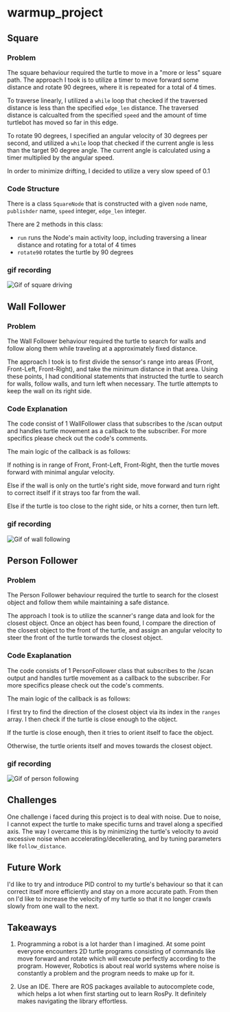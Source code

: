 # warmup_project

## Square

### Problem

The square behaviour required the turtle to move in a "more or less" square path. The approach I took is to utilize a timer to move forward some distance and rotate 90 degrees, where it is repeated for a total of 4 times. 

To traverse linearly, I utilized a `while` loop that checked if the traversed distance is less than the specified `edge_len` distance. The traversed distance is calcualted from the specified `speed` and the amount of time turtlebot has moved so far in this edge.

To rotate 90 degrees, I specified an angular velocity of 30 degrees per second, and utilized a `while` loop that checked if the current angle is less than the target 90 degree angle. The current angle is calculated using a timer multiplied by the angular speed. 

In order to minimize drifting, I decided to utilize a very slow speed of 0.1

### Code Structure

There is a class `SquareNode` that is constructed with a given `node` name, `publishder` name, `speed` integer, `edge_len` integer. 

There are 2 methods in this class:

- `run` runs the Node's main activity loop, including traversing a linear distance and rotating for a total of 4 times 
- `rotate90` rotates the turtle by 90 degrees


### gif recording

![Gif of square driving](./gifs/square.gif)


## Wall Follower

### Problem

The Wall Follower behaviour required the turtle to search for walls and follow along them while traveling at a approximately fixed distance. 

The approach I took is to first divide the sensor's range into areas (Front, Front-Left, Front-Right), and take the minimum distance in that area. Using these points, I had conditional statements that instructed the turtle to search for walls, follow walls, and turn left when necessary. The turtle attempts to keep the wall on its right side. 


### Code Explanation

The code consist of 1 WallFollower class that subscribes to the /scan output and handles turtle movement as a callback to the subscriber. For more specifics please check out the code's comments. 

The main logic of the callback is as follows: 

If nothing is in range of Front, Front-Left, Front-Right, then the turtle moves forward with minimal angular velocity.

Else if the wall is only on the turtle's right side, move forward and turn right to correct itself if it strays too far from the wall. 

Else if the turtle is too close to the right side, or hits a corner, then turn left. 

### gif recording 

![Gif of wall following](./gifs/wall_follower.gif)


## Person Follower

### Problem

The Person Follower behaviour required the turtle to search for the closest object and follow them while maintaining a safe distance. 

The approach I took is to utilize the scanner's range data and look for the closest object. Once an object has been found, I compare the direction of the closest object to the front of the turtle, and assign an angular velocity to steer the front of the turtle torwards the closest object. 

### Code Exaplanation

The code consists of 1 PersonFollower class that subscribes to the /scan output and handles turtle movement as a callback to the subscriber. For more specifics please check out the code's comments.

The main logic of the callback is as follows:

I first try to find the direction of the closest object via its index in the `ranges` array. I then check if the turtle is close enough to the object. 

If the turtle is close enough, then it tries to orient itself to face the object.

Otherwise, the turtle orients itself and moves towards the closest object.

### gif recording 
![Gif of person following](./gifs/person_follower.gif)


## Challenges

One challenge i faced during this project is to deal with noise. Due to noise, I cannot expect the turtle to make specific turns and travel along a specified axis. The way I overcame this is by minimizing the turtle's velocity to avoid excessive noise when accelerating/decellerating, and by tuning parameters like `follow_distance`. 

## Future Work

I'd like to try and introduce PID control to my turtle's behaviour so that it can correct itself more efficiently and stay on a more accurate path. From then on I'd like to increase the velocity of my turtle so that it no longer crawls slowly from one wall to the next.

## Takeaways 

1. Programming a robot is a lot harder than I imagined. At some point everyone encounters 2D turtle programs consisting of commands like move forward and rotate which will execute perfectly according to the program. However, Robotics is about real world systems where noise is constantly a problem and the program needs to make up for it. 

2. Use an IDE. There are ROS packages available to autocomplete code, which helps a lot when first starting out to learn RosPy. It definitely makes navigating the library effortless. 